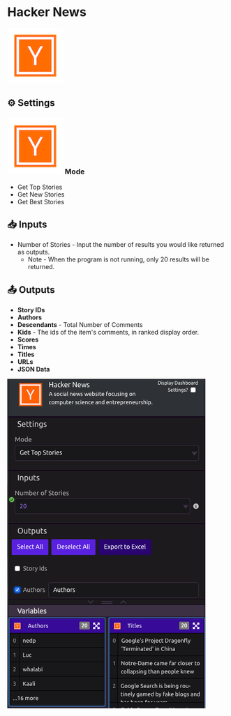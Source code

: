 # Hacker News

![A social news website focusing on computer science and entrepreneurship.](../../.gitbook/assets/hacker_news.png)

## ⚙ Settings

### ![](../../.gitbook/assets/hacker_news.png) Mode

* Get Top Stories
* Get New Stories
* Get Best Stories

## 📥 Inputs

* Number of Stories - Input the number of results you would like returned as outputs. 
  * Note - When the program is not running, only 20 results will be returned. 

## 📤 Outputs

* **Story IDs**
* **Authors**
* **Descendants** - Total Number of Comments
* **Kids** - The ids of the item's comments, in ranked display order.
* **Scores**
* **Times**
* **Titles**
* **URLs**
* **JSON Data**

![Hacker News Module Preview](../../.gitbook/assets/screenshot-2019-07-17-10.32.50.png)

